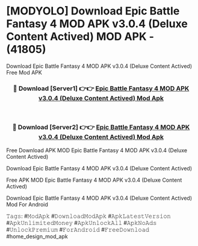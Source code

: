# [MODYOLO] Download Epic Battle Fantasy 4 MOD APK v3.0.4 (Deluxe Content Actived) MOD APK - (41805)
Download Epic Battle Fantasy 4 MOD APK v3.0.4 (Deluxe Content Actived) Free Mod APK

<div align="center">
<h3>🔴 Download [Server1] 👉👉 <a href="https://apk-comot.site?title=Epic_Battle_Fantasy_4_MOD_APK_v3.0.4_(Deluxe_Content_Actived)">Epic Battle Fantasy 4 MOD APK v3.0.4 (Deluxe Content Actived) Mod Apk</a></h3><br>

<h3>🔴 Download [Server2] 👉👉 <a href="https://apk-comot.site?title=Epic_Battle_Fantasy_4_MOD_APK_v3.0.4_(Deluxe_Content_Actived)">Epic Battle Fantasy 4 MOD APK v3.0.4 (Deluxe Content Actived) Mod Apk</a></h3>
</div>


Free Download APK MOD Epic Battle Fantasy 4 MOD APK v3.0.4 (Deluxe Content Actived)

Download Epic Battle Fantasy 4 MOD APK v3.0.4 (Deluxe Content Actived) 

Free APK MOD Epic Battle Fantasy 4 MOD APK v3.0.4 (Deluxe Content Actived) 

Download Epic Battle Fantasy 4 MOD APK v3.0.4 (Deluxe Content Actived) Mod For Android

𝚃𝚊𝚐𝚜: #𝙼𝚘𝚍𝙰𝚙𝚔 #𝙳𝚘𝚠𝚗𝚕𝚘𝚊𝚍𝙼𝚘𝚍𝙰𝚙𝚔 #𝙰𝚙𝚔𝙻𝚊𝚝𝚎𝚜𝚝𝚅𝚎𝚛𝚜𝚒𝚘𝚗 #𝙰𝚙𝚔𝚄𝚗𝚕𝚒𝚖𝚒𝚝𝚎𝚍𝙼𝚘𝚗𝚎𝚢 #𝙰𝚙𝚔𝚄𝚗𝚕𝚘𝚌𝚔𝙰𝚕𝚕 #𝙰𝚙𝚔𝙽𝚘𝙰𝚍𝚜 #𝚄𝚗𝚕𝚘𝚌𝚔𝙿𝚛𝚎𝚖𝚒𝚞𝚖 #𝙵𝚘𝚛𝙰𝚗𝚍𝚛𝚘𝚒𝚍 #𝙵𝚛𝚎𝚎𝙳𝚘𝚠𝚗𝚕𝚘𝚊𝚍 #home_design_mod_apk